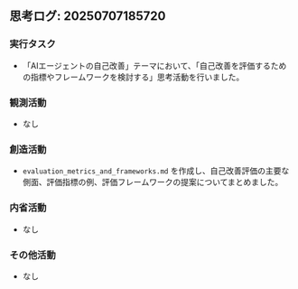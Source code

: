 ## 思考ログ: 20250707185720

### 実行タスク
- 「AIエージェントの自己改善」テーマにおいて、「自己改善を評価するための指標やフレームワークを検討する」思考活動を行いました。

### 観測活動
- なし

### 創造活動
- `evaluation_metrics_and_frameworks.md` を作成し、自己改善評価の主要な側面、評価指標の例、評価フレームワークの提案についてまとめました。

### 内省活動
- なし

### その他活動
- なし